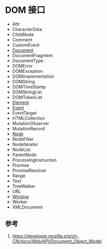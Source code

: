 # DOM 接口

- Attr
- CharacterData
- ChildNode 
- Comment
- CustomEvent
- [Document](Document.md)
- DocumentFragment
- DocumentType
- DOMError
- DOMException
- DOMImplementation
- DOMString
- DOMTimeStamp
- DOMStringList
- DOMTokenList
- [Element](./Element.md)
- [Event](./Event.md)
- EventTarget
- HTMLCollection
- MutationObserver
- MutationRecord
- [Node](./Node.md)
- NodeFilter
- NodeIterator
- NodeList
- ParentNode
- ProcessingInstruction
- Promise
- PromiseResolver
- Range
- Text
- TreeWalker
- URL
- [Window](./Window.md)
- Worker
- XMLDocument


## 参考

1. https://developer.mozilla.org/zh-CN/docs/Web/API/Document_Object_Model